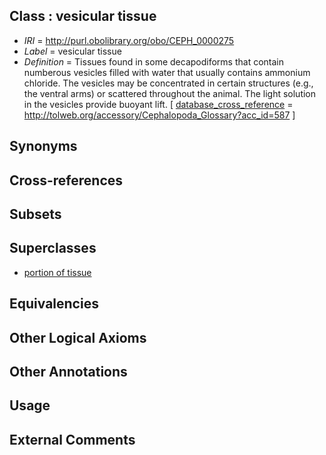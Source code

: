 
## Class : vesicular tissue

 * *IRI* = http://purl.obolibrary.org/obo/CEPH_0000275
 * *Label* = vesicular tissue
 * *Definition* = Tissues found in some decapodiforms that contain numberous vesicles filled with water that usually contains ammonium chloride. The vesicles may be concentrated in certain structures (e.g., the ventral arms) or scattered throughout the animal. The light solution in the vesicles provide buoyant lift. [ [database_cross_reference](../../ef/oboInOwl#hasDbXref.md) = http://tolweb.org/accessory/Cephalopoda_Glossary?acc_id=587 ]

## Synonyms


## Cross-references


## Subsets


## Superclasses

 * [portion of tissue](../../UBERON/79/UBERON_0000479.md)

## Equivalencies


## Other Logical Axioms


## Other Annotations


## Usage


## External Comments


